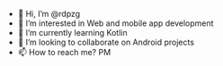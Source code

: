 - 👋 Hi, I’m @rdpzg
- 👀 I’m interested in Web and mobile app development
- 🌱 I’m currently learning Kotlin
- 💞️ I’m looking to collaborate on Android projects
- 📫 How to reach me? PM

<!---
rdpzg/rdpzg is a ✨ special ✨ repository because its `README.md` (this file) appears on your GitHub profile.
You can click the Preview link to take a look at your changes.
--->
